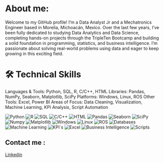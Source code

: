 # About me:

Welcome to my GitHub profile! I’m a Data Analyst Jr and a Mechatronics Engineer based in Morelia, Michoacán, Mexico. Over the last few years, I’ve been fully dedicated to studying Data Analytics and Data Science, completing hands-on projects through the TripleTen Bootcamp and building a solid foundation in programming, statistics, and business intelligence.
I’m passionate about solving real-world problems using data and eager to keep growing in this exciting field.

# 🛠️ Technical Skills
Languages & Tools: Python, SQL, R, C/C++, HTML
Libraries: Pandas, NumPy, Seaborn, Matplotlib, SciPy
Platforms: Windows, Linux, ROS
Other Tools: Excel, Power BI
Areas of Focus: Data Cleaning, Visualization, Machine Learning, KPI Analysis, Script Automation



![Python](https://img.shields.io/badge/Python-4A8BE9)
![R](https://img.shields.io/badge/R-10A1BE9) 
![SQL](https://img.shields.io/badge/SQL-FFA500) 
![C/C++](https://img.shields.io/badge/C/C++-9400D3) 
![HTML](https://img.shields.io/badge/HTML-C0C0C0)
![Pandas](https://img.shields.io/badge/Pandas-FFFF00) 
![Seaborn](https://img.shields.io/badge/Seaborn-40E0D0)
![SciPy](https://img.shields.io/badge/SciPy-F5F5DC)
![Numpy](https://img.shields.io/badge/Numpy-FF0000)
![Matplotlib](https://img.shields.io/badge/Matplotlib-87CEEB)
![Windows](https://img.shields.io/badge/Windows-FFD700) 
![Linux](https://img.shields.io/badge/Linux-8B4513)
![ROS](https://img.shields.io/badge/ROS-00FFFF)
![Databases](https://img.shields.io/badge/Databases-FF00FF)
![Machine Learning](https://img.shields.io/badge/Machine%20Learning-32CD32)
![KPI´s](https://img.shields.io/badge/KPI´s-800080)
![Excel](https://img.shields.io/badge/Excel-10A1BE9) 
![Business Intelligence](https://img.shields.io/badge/Business%20Intelligence-9400D3) 
![Scripts](https://img.shields.io/badge/Scripts-FFFF00) 

## Contact me :
[Linkedin](https://www.linkedin.com/in/etzer-mares/)
